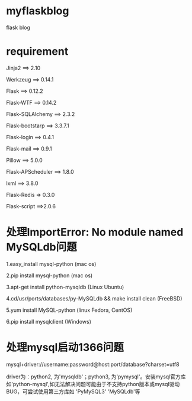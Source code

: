 # myflaskblog
flask blog

# requirement
Jinja2 ==> 2.10

Werkzeug ==> 0.14.1

Flask ==> 0.12.2

Flask-WTF ==> 0.14.2

Flask-SQLAlchemy ==> 2.3.2

Flask-bootstarp ==> 3.3.7.1

Flask-login ==> 0.4.1

Flask-mail ==> 0.9.1

Pillow ==> 5.0.0

Flask-APScheduler ==> 1.8.0

lxml ==> 3.8.0

Flask-Redis => 0.3.0

Flask-script ==>2.0.6

# 处理ImportError: No module named MySQLdb问题
1.easy_install mysql-python (mac os)

2.pip install mysql-python (mac os)

3.apt-get install python-mysqldb (Linux Ubuntu)

4.cd/usr/ports/databases/py-MySQLdb && make install clean (FreeBSD)

5.yum install MySQL-python (linux Fedora, CentOS)

6.pip install mysqlclient (Windows)

# 处理mysql启动1366问题

mysql+driver://username:password@host:port/database?charset=utf8

driver为：python2, 为'mysqldb'；python3, 为'pymysql'。安装mysql官方库如'python-mysql',如无法解决问题可能由于不支持python版本或mysql驱动BUG，可尝试使用第三方库如 'PyMySQL3' 'MySQLdb'等


 